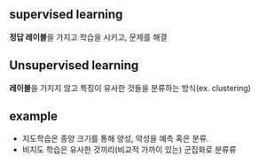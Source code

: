 ## supervised learning
**정답 레이블**을 가지고 학습을 시키고, 문제를 해결

## Unsupervised learning
**레이블**을 가지지 않고 특징이 유사한 것들을 분류하는 방식(ex. clustering)

## example
- 지도학습은 종양 크기를 통해 양성, 악성을 예측 혹은 분류.
- 비지도 학습은 유사한 것끼리(비교적 가까이 있는) 군집화로 분류류